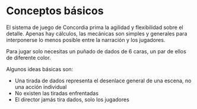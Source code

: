 # Conceptos básicos

El sistema de juego de Concordia prima la agilidad y flexibilidad sobre el detalle. Apenas hay cálculos, las mecánicas son simples y generales para interponerse lo menos posible entre la narración y los jugadores.

Para jugar solo necesitas un puñado de dados de 6 caras, un par de ellos de diferente color.

Algunos ideas básicas son:

* Una tirada de dados representa el desenlace general de una escena, no una acción individual
* No existen las tiradas enfrentadas
* El director jamás tira dados, solo los jugadores
